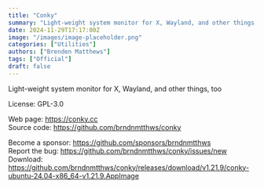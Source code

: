 ```yaml
---
title: "Conky"
summary: "Light-weight system monitor for X, Wayland, and other things, too"
date: 2024-11-29T17:17:00Z
image: "/images/image-placeholder.png"
categories: ["Utilities"]
authors: ["Brenden Matthews"]
tags: ["Official"]
draft: false
---
```


Light-weight system monitor for X, Wayland, and other things, too

License: GPL-3.0

Web page: <https://conky.cc>  
Source code: <https://github.com/brndnmtthws/conky>

Become a sponsor: <https://github.com/sponsors/brndnmtthws>  
Report the bug: <https://github.com/brndnmtthws/conky/issues/new>  
Download: <https://github.com/brndnmtthws/conky/releases/download/v1.21.9/conky-ubuntu-24.04-x86_64-v1.21.9.AppImage>
